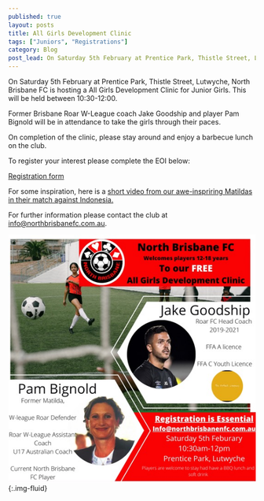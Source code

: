 ```yaml
---
published: true
layout: posts
title: All Girls Development Clinic
tags: ["Juniors", "Registrations"]
category: Blog
post_lead: On Saturday 5th February at Prentice Park, Thistle Street, Lutwyche, North Brisbane FC is hosting a All Girls Development Clinic for Junior Girls. This will be held between 10:30-12:00.
---
```


On Saturday 5th February at Prentice Park, Thistle Street, Lutwyche, North Brisbane FC is hosting a All Girls Development Clinic for Junior Girls. This will be held between 10:30-12:00.

Former Brisbane Roar W-League coach Jake Goodship and player Pam Bignold will be in attendance to take the girls through their paces.

On completion of the clinic, please stay around and enjoy a barbecue lunch on the club.

To register your interest please complete the EOI below:

[Registration form](https://form.jotform.com/220228589761867)

For some inspiration, here is a [short video from our awe-inspriring Matildas in their match against Indonesia.](https://youtu.be/3dB-7YBj5Iw)

For further information please contact the club at [info@northbrisbanefc.com.au](info@northbrisbanefc.com.au).

![All Girls Development Clinic Brochure](/images/2022-01-25-all-girls-clinic-brochure.jpg){:.img-fluid}
